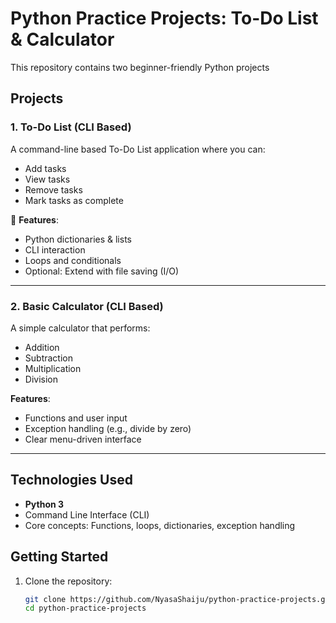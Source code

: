 # Python Practice Projects: To-Do List & Calculator

This repository contains two beginner-friendly Python projects 

## Projects

### 1. To-Do List (CLI Based)

A command-line based To-Do List application where you can:

- Add tasks
- View tasks
- Remove tasks
- Mark tasks as complete

🔧 **Features**:
- Python dictionaries & lists
- CLI interaction
- Loops and conditionals
- Optional: Extend with file saving (I/O)

---

### 2. Basic Calculator (CLI Based)

A simple calculator that performs:

- Addition
- Subtraction
- Multiplication
- Division

 **Features**:
- Functions and user input
- Exception handling (e.g., divide by zero)
- Clear menu-driven interface

---

##  Technologies Used

- **Python 3**
- Command Line Interface (CLI)
- Core concepts: Functions, loops, dictionaries, exception handling

##  Getting Started

1. Clone the repository:
   ```bash
   git clone https://github.com/NyasaShaiju/python-practice-projects.git
   cd python-practice-projects
